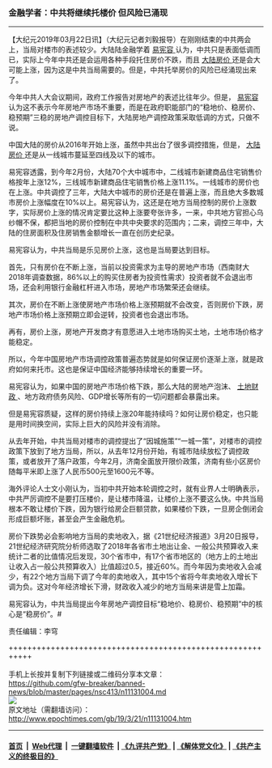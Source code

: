 ### 金融学者：中共将继续托楼价 但风险已涌现
------------------------

<p>
 【大纪元2019年03月22日讯】（大纪元记者刘毅报导）在刚刚结束的中共两会上，当局对楼市的表述较少。大陆陆金融学着
 <a href="http://www.epochtimes.com/gb/tag/%E6%98%93%E5%AE%AA%E5%AE%B9.html">
  易宪容
 </a>
 认为，中共只是表面低调而已，实际上今年中共还是会运用各种手段托住房价不跌，而且
 <a href="http://www.epochtimes.com/gb/tag/%E5%A4%A7%E9%99%86%E6%88%BF%E4%BB%B7.html">
  大陆房价
 </a>
 还是会大可能上涨，因为这是中共当局需要的。但是，中共托举房价的风险已经涌现出来了。
</p>
<p>
 今年中共人大会议期间，政府工作报告对房地产的表述比往年少。但是，
 <a href="http://www.epochtimes.com/gb/tag/%E6%98%93%E5%AE%AA%E5%AE%B9.html">
  易宪容
 </a>
 认为这不表示今年房地产市场不重要，而是在政府职能部门的“稳地价、稳房价、稳预期”三稳的房地产调控目标下，大陆房地产调控政策采取低调的方式，只做不说。
</p>
<p>
 中国大陆的房价从2016年开始上涨，虽然中共出台了很多调控措施，但是，
 <a href="http://www.epochtimes.com/gb/tag/%E5%A4%A7%E9%99%86%E6%88%BF%E4%BB%B7.html">
  大陆房价
 </a>
 还是从一线城市蔓延至四线及以下的城市。
</p>
<p>
 易宪容透露，到今年2月份，大陆70个大中城市中，二线城市新建商品住宅销售价格按年上涨12%，三线城市新建商品住宅销售价格上涨11.1%。一线城市的房价也在上涨。中共调控了三年，大陆大中城市的房价还是在普遍上涨，而且绝大多数城市房价上涨幅度在10%以上。易宪容认为，这还是在地方当局控制的房价上涨数字，实际房价上涨的情况肯定要比这种上涨要夸张许多，一来，中共地方官担心乌纱帽不保，都把当地的房价控制在中共中央要求的范围内；二来，调控三年中，大陆的住房面积及住房销售金额增长一直在创历史纪录。
</p>
<p>
 易宪容认为，中共当局是乐见房价上涨，这也是当局要达到目标。
</p>
<p>
 首先，只有房价在不断上涨，当前以投资需求为主导的房地产市场（西南财大2018年调查数据，86%以上的购买住房者为投资性需求）投资者就不会退出市场，还会利用银行金融杠杆进入市场，房地产市场繁荣还会继续。
</p>
<p>
 其次，房价在不断上涨使房地产市场价格上涨预期就不会改变，否则房价下跌，房地产市场价格上涨预期立即会逆转，投资者也会退出市场。
</p>
<p>
 再有，房价上涨，房地产开发商才有意愿进入土地市场购买土地，土地市场价格才能稳定。
</p>
<p>
 所以，今年中国房地产市场调控政策普遍态势就是如何保证房价逐渐上涨，就是政府如何来托市。这也是保证中国经济能够持续增长的重要一环。
</p>
<p>
 易宪容认为，如果中国的房地产市场价格下跌，那么大陆的房地产泡沫、
 <a href="http://www.epochtimes.com/gb/tag/%E5%9C%9F%E5%9C%B0%E8%B4%A2%E6%94%BF.html">
  土地财政
 </a>
 、地方政府债务风险、GDP增长等所有的一切问题都会暴露出来。
</p>
<p>
 但是易宪容质疑，这样的房价持续上涨20年能持续吗？如何让房价稳定，也只能是用时间换空间，实际上巨大的风险并没有消除。
</p>
<p>
 从去年开始，中共当局对楼市的调控提出了“因城施策”“一城一策”，对楼市的调控政策下放到了地方当局，所以，从去年12月份开始，有城市陆续放松了调控政策，或者放开了落户政策，今年2月，济南全面放开限价政策，济南有些小区房价随每平米即上涨了人民币500元至1600元不等。
</p>
<p>
 海外评论人士文小刚认为，当初中共开始本轮调控之时，就有业界人士明确表示，中共严厉调控不是要打压楼价，是让楼市降温，让楼价上涨不要这么快。中共当局根本不敢让楼价下跌，因为银行给房企巨额贷款，如果楼价下跌，一旦房企倒闭会形成巨额坏账，甚至会产生金融危机。
</p>
<p>
 房价下跌势必会影响地方当局的卖地收入，据《21世纪经济报道》3月20日报导，21世纪经济研究院分析师选取了2018年各省市土地出让金、一般公共预算收入来统计二者的比值情况后发现，30个省市中，有17个省市地区的（地方上的土地出让收入占一般公共预算收入）比值超过0.5，接近60%。而今年因为卖地收入会减少，有22个地方当局下调了今年的卖地收入，其中15个省将今年卖地收入增长下调为负。这对今年经济增长下滑，财政收入减少的地方当局来讲是雪上加霜。
</p>
<p>
 易宪容认为，中共当局提出今年房地产调控目标“稳地价、稳房价、稳预期”中的核心是“稳房价”。#
</p>
<p>
 责任编辑：李穹
</p>

+++++++++++++++++++++++++++++++++++++++++++++++++++++++++++<br/><br/>
手机上长按并复制下列链接或二维码分享本文章：<br/>
https://github.com/gfw-breaker/banned-news/blob/master/pages/nsc413/n11131004.md <br/>
<a href='https://github.com/gfw-breaker/banned-news/blob/master/pages/nsc413/n11131004.md'><img src='https://github.com/gfw-breaker/banned-news/blob/master/pages/nsc413/n11131004.md.png'/></a> <br/>
原文地址（需翻墙访问）：http://www.epochtimes.com/gb/19/3/21/n11131004.htm


------------------------
#### [首页](https://github.com/gfw-breaker/banned-news/blob/master/README.md) &nbsp;|&nbsp; [Web代理](https://github.com/labour-camp/helloworld) &nbsp;|&nbsp; [一键翻墙软件](https://github.com/gfw-breaker/nogfw/blob/master/README.md) &nbsp;| [《九评共产党》](https://github.com/gfw-breaker/9ping.md/blob/master/README.md#九评之一评共产党是什么) | [《解体党文化》](https://github.com/gfw-breaker/jtdwh.md/blob/master/README.md) | [《共产主义的终极目的》](https://github.com/gfw-breaker/gczydzjmd.md/blob/master/README.md)

